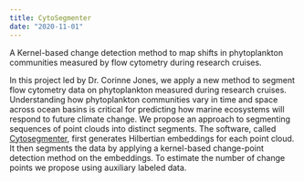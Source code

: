 ```yaml
---
title: CytoSegmenter
date: "2020-11-01"
---
```

A Kernel-based change detection method to map shifts in phytoplankton communities measured by flow cytometry during research cruises.<br/>

In this project led by Dr. Corinne Jones, we apply a new method to segment flow cytometry data on phytoplankton measured during research cruises. Understanding how phytoplankton communities vary in time and space across ocean basins is critical for predicting how marine ecosystems will respond to future climate change. We propose an approach to segmenting sequences of point clouds into distinct segments. The software, called [Cytosegmenter](https://github.com/cjones6/cytosegmenter), first generates Hilbertian embeddings for each point cloud. It then segments the data by applying a kernel-based change-point detection method on the embeddings. To estimate the number of change points we propose using auxiliary labeled data.